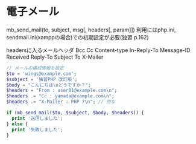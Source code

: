 # 電子メール

mb_send_mail(to, subject, msg[, headers[, param]])
  利用にはphp.ini, sendmail.ini(xamppの場合)での初期設定が必要(独習 p.162)

headersに入るメールヘッダ
Bcc Cc Content-type In-Reply-To Message-ID Received Reply-To Subject To X-Mailer

```php
// メールの構成情報を設定
$to = 'wings@example.com';
$subject = '独習PHP 改訂版';
$body = "こんにちは\nどうですか？";
$headers = "From : user01@example.com\n";
$headers .= "Cc : yamada@example.com\n";
$headers .= "X-Mailer : PHP 7\n"; // 的な

if (mb_send_mail($to, $subject, $body, $headers)) {
  print '送信しました';
} else {
  print '失敗しました';
}
```